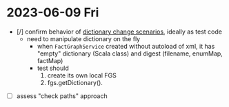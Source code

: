 # 2023-06-09 Fri

- [/] confirm behavior of [dictionary change scenarios](./2023-06-02.md), ideally as test code
    - need to manipulate dictionary on the fly
        - when `FactGraphService` created without autoload of xml, it has "empty" dictionary (Scala class) and digest (filename, enumMap, factMap)
        - test should
            1. create its own local FGS
            2. fgs.getDictionary().
- [ ] assess "check paths" approach


